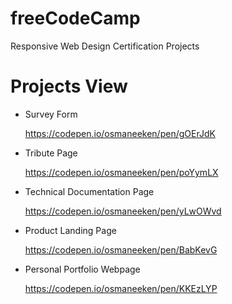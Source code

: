 # freeCodeCamp
 Responsive Web Design Certification Projects

# Projects View
- Survey Form
  
  https://codepen.io/osmaneeken/pen/gOErJdK
  
- Tribute Page
  
  https://codepen.io/osmaneeken/pen/poYymLX
  
- Technical Documentation Page
  
  https://codepen.io/osmaneeken/pen/yLwOWvd
  
- Product Landing Page
  
  https://codepen.io/osmaneeken/pen/BabKevG
  
- Personal Portfolio Webpage
  
  https://codepen.io/osmaneeken/pen/KKEzLYP
  
